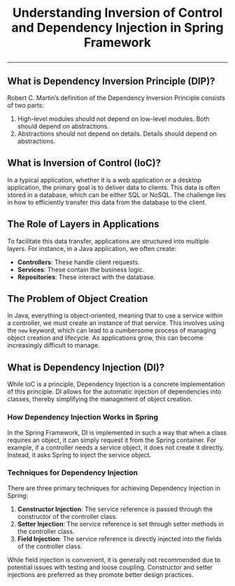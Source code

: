 # <p align="center">Understanding Inversion of Control and Dependency Injection in Spring Framework</p>
---

## What is Dependency Inversion Principle (DIP)?
Robert C. Martin’s definition of the Dependency Inversion Principle consists of two parts:
1. High-level modules should not depend on low-level modules. Both should depend on abstractions.
2. Abstractions should not depend on details. Details should depend on abstractions.

## What is Inversion of Control (IoC)?
In a typical application, whether it is a web application or a desktop application, the primary goal is to deliver data to clients. This data is often stored in a database, which can be either SQL or NoSQL. The challenge lies in how to efficiently transfer this data from the database to the client.

## The Role of Layers in Applications
To facilitate this data transfer, applications are structured into multiple layers. For instance, in a Java application, we often create:
- __Controllers__: These handle client requests.
- __Services__: These contain the business logic.
- __Repositories__: These interact with the database.

## The Problem of Object Creation
In Java, everything is object-oriented, meaning that to use a service within a controller, we must create an instance of that service. This involves using the `new` keyword, which can lead to a cumbersome process of managing object creation and lifecycle. As applications grow, this can become increasingly difficult to manage.

## What is Dependency Injection (DI)?
While IoC is a principle, Dependency Injection is a concrete implementation of this principle. DI allows for the automatic injection of dependencies into classes, thereby simplifying the management of object creation.

### How Dependency Injection Works in Spring
In the Spring Framework, DI is implemented in such a way that when a class requires an object, it can simply request it from the Spring container. For example, if a controller needs a service object, it does not create it directly. Instead, it asks Spring to inject the service object.

### Techniques for Dependency Injection
There are three primary techniques for achieving Dependency Injection in Spring:

1. __Constructor Injection__: The service reference is passed through the constructor of the controller class.
2. __Setter Injection__: The service reference is set through setter methods in the controller class.
3. __Field Injection__: The service reference is directly injected into the fields of the controller class.

While field injection is convenient, it is generally not recommended due to potential issues with testing and loose coupling. Constructor and setter injections are preferred as they promote better design practices.

